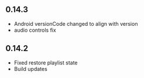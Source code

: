 ## 0.14.3

- Android versionCode changed to align with version
- audio controls fix

## 0.14.2

- Fixed restore playlist state
- Build updates

